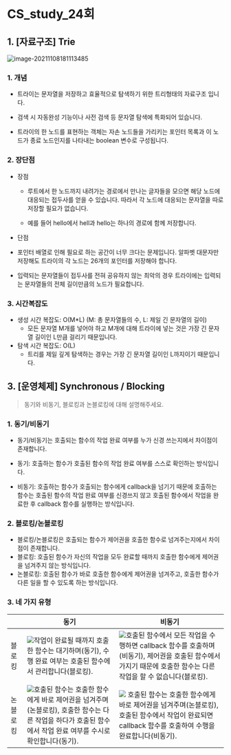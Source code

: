 # CS_study_24회

## 1. [자료구조] Trie

![image-20211108181113485](C:\Users\gyoforit\AppData\Roaming\Typora\typora-user-images\image-20211108181113485.png)

### 1. 개념

- 트라이는 문자열을 저장하고 효율적으로 탐색하기 위한 트리형태의 자료구조 입니다.

- 검색 시 자동완성 기능이나 사전 검색 등 문자열 탐색에 특화되어 있습니다.

- 트라이의 한 노드를 표현하는 객체는 자손 노드들을 가리키는 포인터 목록과 이 노드가 종료 노드인지를 나타내는 boolean 변수로 구성됩니다.

### 2. 장단점

- 장점

    - 루트에서 한 노드까지 내려가는 경로에서 만나는 글자들을 모으면 해당 노드에 대응되는 접두사를 얻을 수 있습니다. 따라서 각 노드에 대응되는 문자열을 따로 저장할 필요가 없습니다.

    - 예를 들어 hello에서 hell과 hello는 하나의 경로에 함께 저장합니다.


-  단점

  - 포인터 배열로 인해 필요로 하는 공간이 너무 크다는 문제입니다. 알파벳 대문자만 저장해도 트라이의 각 노드는 26개의 포인터를 저장해야 합니다.
  - 입력되는 문자열들이 접두사를 전혀 공유하지 않는 최악의 경우 트라이에는 입력되는 문자열들의 전체 길이만큼의 노드가 필요합니다.

### 3. 시간복잡도

- 생성 시간 복잡도: O(M*L) (M: 총 문자열들의 수, L: 제일 긴 문자열의 길이)
  - 모든 문자열 M개를 넣어야 하고 M개에 대해 트라이에 넣는 것은 가장 긴 문자열 길이인 L만큼 걸리기 때문입니다.
- 탐색 시간 복잡도: O(L)
  - 트리를 제일 깊게 탐색하는 경우는 가장 긴 문자열 길이인 L까지이기 때문입니다.



## 3. [운영체제] Synchronous / Blocking

> 동기와 비동기, 블로킹과 논블로킹에 대해 설명해주세요.

### 1. 동기/비동기

- 동기/비동기는 호출되는 함수의 작업 완료 여부를 누가 신경 쓰는지에서 차이점이 존재합니다.
- 동기: 호출하는 함수가 호출된 함수의 작업 완료 여부를 스스로 확인하는 방식입니다.

- 비동기: 호출하는 함수가 호출되는 함수에게 callback을 넘기기 때문에 호출하는 함수는 호출된 함수의 작업 완료 여부를 신경쓰지 않고 호출된 함수에서 작업을 완료한 후 callback 함수를 실행하는 방식입니다.



### 2. 블로킹/논블로킹

- 블로킹/논블로킹은 호출되는 함수가 제어권을 호출한 함수로 넘겨주는지에서 차이점이 존재합니다.
- 블로킹: 호출된 함수가 자신의 작업을 모두 완료할 때까지 호출한 함수에게 제어권을 넘겨주지 않는 방식입니다.
- 논블로킹: 호출된 함수가 바로 호출한 함수에게 제어권을 넘겨주고, 호출한 함수가 다른 일을 할 수 있도록 하는 방식입니다.



### 3. 네 가지 유형

|          | 동기                                                         | 비동기                                                       |
| -------- | ------------------------------------------------------------ | ------------------------------------------------------------ |
| 블로킹   | ![](https://blog.kakaocdn.net/dn/dEcl2Q/btq2NEHwYCo/2mSRldzX8KPF4ew65Q7u11/img.png)작업이 완료될 때까지 호출한 함수는 대기하며(동기), 수행 완료 여부는 호출된 함수에서 관리합니다(블로킹). | ![](https://img1.daumcdn.net/thumb/R1280x0/?scode=mtistory2&fname=https%3A%2F%2Fblog.kakaocdn.net%2Fdn%2FmooW7%2Fbtq2McyK8UJ%2FoxQisQ5sKWkVA878XLCs6K%2Fimg.png)호출된 함수에서 모든 작업을 수행하면 callback 함수를 호출하며(비동기), 제어권을 호출된 함수에서 가지기 때문에 호출한 함수는 다른 작업을 할 수 없습니다(블로킹). |
| 논블로킹 | ![](https://img1.daumcdn.net/thumb/R1280x0/?scode=mtistory2&fname=https%3A%2F%2Fblog.kakaocdn.net%2Fdn%2Fbdm4V4%2Fbtq2My2pWXl%2FP26PSckFMrSOXAuAtrBCO1%2Fimg.png)호출된 함수는 호출한 함수에게 바로 제어권을 넘겨주며(논블로킹), 호출한 함수는 다른 작업을 하다가 호출된 함수에서 작업 완료 여부를 수시로 확인합니다(동기). | ![](https://img1.daumcdn.net/thumb/R1280x0/?scode=mtistory2&fname=https%3A%2F%2Fblog.kakaocdn.net%2Fdn%2FbAJlbP%2Fbtq2NpjzES9%2FfR5XMOxutFtgHwV5Kus1AK%2Fimg.png) 호출된 함수는 호출한 함수에게 바로 제어권을 넘겨주며(논블로킹), 호출된 함수에서 작업이 완료되면 callback 함수를 호출하여 수행을 완료합니다(비동기). |

